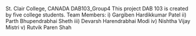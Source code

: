 St. Clair College, CANADA
DAB103_Group4
This project DAB 103 is created by five college students.
Team Members:
i) Gargiben Hardikkumar Patel
ii) Parth Bhupendrabhai Sheth
iii) Devarsh Harendrabhai Modi
iv) Nishtha Vijay Mistri
v) Rutvik Paren Shah
